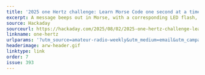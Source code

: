 ```yaml
---
title: '2025 one Hertz challenge: Learn Morse Code one second at a time'
excerpt: A message beeps out in Morse, with a corresponding LED flash, all in one second.
source: Hackaday
sourceurl: https://hackaday.com/2025/08/02/2025-one-hertz-challenge-learn-morse-code-one-second-at-a-time/
linkname: one-hertz
urlparams: '?utm_source=amateur-radio-weekly&utm_medium=email&utm_campaign=newsletter'
headerimage: arw-header.gif
linktype: link
order: 7
issue: 393
---
```

